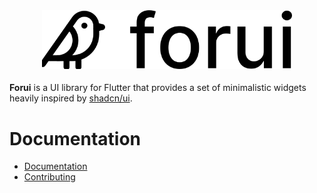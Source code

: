 <a href="https://forui.dev">
  <h1 style="width: 400px; margin: 0 auto;">
    <picture>
      <source media="(prefers-color-scheme: dark)" srcset="docs/public/dark_logo.svg">
      <img alt="Forui" src="docs/public/light_logo.svg">
    </picture>
  </h1>
</a>

**Forui** is a UI library for Flutter that provides a set of minimalistic widgets heavily inspired by [shadcn/ui](https://ui.shadcn.com/).

# Documentation
- [Documentation](https://forui.dev)
- [Contributing](https://github.com/forus-labs/forui/blob/master/CONTRIBUTING.md)
